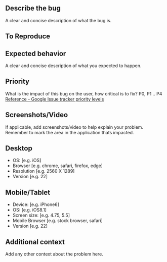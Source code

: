 ## Describe the bug
A clear and concise description of what the bug is.

## To Reproduce

## Expected behavior
A clear and concise description of what you expected to happen.

## Priority
What is the impact of this bug on the user, how critical is to fix? P0, P1 .. P4
[Reference - Google Issue tracker priority levels](https://developers.google.com/issue-tracker/concepts/issues#priority)

## Screenshots/Video
If applicable, add screenshots/video to help explain your problem.
Remember to mark the area in the application thats impacted.

## Desktop
 - OS: [e.g. iOS]
 - Browser [e.g. chrome, safari, firefox, edge]
 - Resolution [e.g. 2560 X 1289]
 - Version [e.g. 22]

## Mobile/Tablet
 - Device: [e.g. iPhone6]
 - OS: [e.g. iOS8.1]
 - Screen size: [e.g. 4.75, 5.5]
 - Mobile Browser [e.g. stock browser, safari]
 - Version [e.g. 22]

## Additional context
Add any other context about the problem here.
